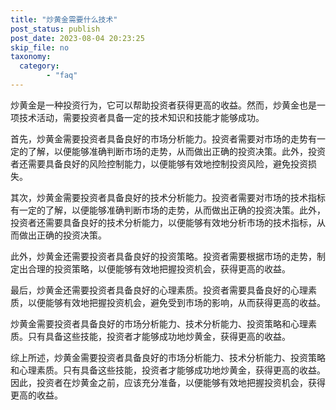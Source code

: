 ```yaml
---
title: "炒黄金需要什么技术"
post_status: publish
post_date: 2023-08-04 20:23:25
skip_file: no
taxonomy:
  category:
        - "faq"
---
```


炒黄金是一种投资行为，它可以帮助投资者获得更高的收益。然而，炒黄金也是一项技术活动，需要投资者具备一定的技术知识和技能才能够成功。

首先，炒黄金需要投资者具备良好的市场分析能力。投资者需要对市场的走势有一定的了解，以便能够准确判断市场的走势，从而做出正确的投资决策。此外，投资者还需要具备良好的风险控制能力，以便能够有效地控制投资风险，避免投资损失。

其次，炒黄金需要投资者具备良好的技术分析能力。投资者需要对市场的技术指标有一定的了解，以便能够准确判断市场的走势，从而做出正确的投资决策。此外，投资者还需要具备良好的技术分析能力，以便能够有效地分析市场的技术指标，从而做出正确的投资决策。

此外，炒黄金还需要投资者具备良好的投资策略。投资者需要根据市场的走势，制定出合理的投资策略，以便能够有效地把握投资机会，获得更高的收益。

最后，炒黄金还需要投资者具备良好的心理素质。投资者需要具备良好的心理素质，以便能够有效地把握投资机会，避免受到市场的影响，从而获得更高的收益。

炒黄金需要投资者具备良好的市场分析能力、技术分析能力、投资策略和心理素质。只有具备这些技能，投资者才能够成功地炒黄金，获得更高的收益。

综上所述，炒黄金需要投资者具备良好的市场分析能力、技术分析能力、投资策略和心理素质。只有具备这些技能，投资者才能够成功地炒黄金，获得更高的收益。因此，投资者在炒黄金之前，应该充分准备，以便能够有效地把握投资机会，获得更高的收益。

